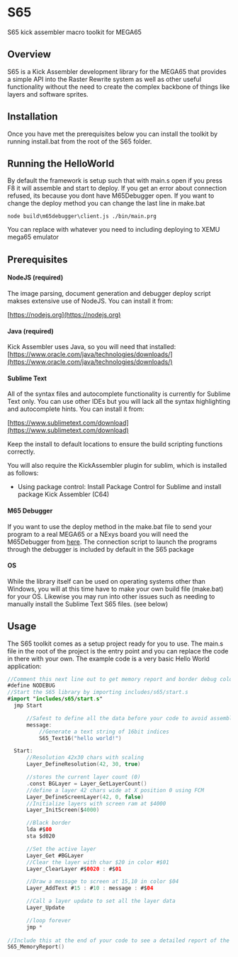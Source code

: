 # S65
S65 kick assembler macro toolkit for MEGA65

## Overview

S65 is a Kick Assembler development library for the MEGA65 that provides a simple API into the Raster Rewrite system 
as well as other useful functionality without the need to create the complex backbone of things like layers and software
sprites.

## Installation

Once you have met the prerequisites below you can install the toolkit by running install.bat from the root of the S65 folder.

## Running the HelloWorld

By default the framework is setup such that with main.s open if you press F8 it will assemble and start to deploy. If you get an error about connection refused, its because you dont have M65Debugger open. If you want to change the deploy method you can change the last line in make.bat

```
node build\m65debugger\client.js ./bin/main.prg
```

You can replace with whatever you need to including deploying to XEMU mega65 emulator

## Prerequisites

#### NodeJS (required)
  The image parsing, document generation and debugger deploy script makses extensive use of NodeJS. You can install it from:
  
  [https://nodejs.org](https://nodejs.org)
  
#### Java (required)
  Kick Assembler uses Java, so you will need that installed:
  [https://www.oracle.com/java/technologies/downloads/](https://www.oracle.com/java/technologies/downloads/)
  
#### Sublime Text
  All of the syntax files and autocomplete functionality is currently for Sublime Text only. You can use other IDEs but you 
  will lack all the syntax highlighting and autocomplete hints. You can install it from:
  
  [https://www.sublimetext.com/download](https://www.sublimetext.com/download)
  
  Keep the install to default locations to ensure the build scripting functions correctly. 
  
  You will also require the KickAssembler plugin for sublim, which is installed as follows:
  - Using package control: Install Package Control for Sublime and install package Kick Assembler (C64)
  
#### M65 Debugger
  If you want to use the deploy method in the make.bat file to send your program to a real MEGA65 or a NExys board you will
  need the M65Debugger from [here](https://files.mega65.org?id=042e934f-c6e7-480f-8caa-4176be5ee784). The connection script 
  to launch the programs through the debugger is included by default in the S65 package
  
#### OS
  While the library itself can be used on operating systems other than Windows, you will at this time have to make your own
  build file (make.bat) for your OS. Likewise you may run into other issues such as needing to manually install the Sublime Text
  S65 files. (see below)
  
## Usage
  The S65 toolkit comes as a setup project ready for you to use. The main.s file in the root of the project is the entry point
  and you can replace the code in there with your own.
  The example code is a very basic Hello World application:
  
  ```swift
//Comment this next line out to get memory report and border debug colors
#define NODEBUG				
//Start the S65 library by importing includes/s65/start.s
#import "includes/s65/start.s"
	jmp Start 

		//Safest to define all the data before your code to avoid assembler pass errors
		message:
			//Generate a text string of 16bit indices
			S65_Text16("hello world!")				

	Start:
		//Resolution 42x30 chars with scaling
		Layer_DefineResolution(42, 30, true)		

		//stores the current layer count (0)
		.const BGLayer = Layer_GetLayerCount()		
		//define a layer 42 chars wide at X position 0 using FCM
		Layer_DefineScreenLayer(42, 0, false) 	
		//Initialize layers with screen ram at $4000	
		Layer_InitScreen($4000)						

		//Black border
		lda #$00									
		sta $d020

		//Set the active layer
		Layer_Get #BGLayer	
		//Clear the layer with char $20 in color #$01						
		Layer_ClearLayer #$0020 : #$01				

		//Draw a message to screen at 15,10 in color $04
		Layer_AddText #15 : #10 : message : #$04 	

		//Call a layer update to set all the layer data
		Layer_Update 								

		//loop forever
		jmp *			
		
//Include this at the end of your code to see a detailed report of the memory consumed
S65_MemoryReport()			
  ```
  


